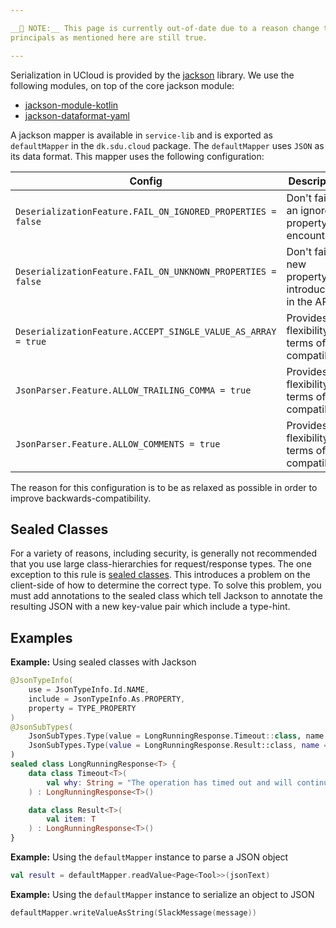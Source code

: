 ```yaml
---

__📝 NOTE:__ This page is currently out-of-date due to a reason change to the `kotlinx.serialization` library. The same
principals as mentioned here are still true.

---
```


Serialization in UCloud is provided by the [jackson](https://github.com/FasterXML/jackson) library. We use the
following modules, on top of the core jackson module:

- [jackson-module-kotlin](https://github.com/FasterXML/jackson-module-kotlin)
- [jackson-dataformat-yaml](https://github.com/FasterXML/jackson-dataformats-text)
 
A jackson mapper is available in `service-lib` and is exported as `defaultMapper` in the `dk.sdu.cloud` package.
The `defaultMapper` uses `JSON` as its data format. This mapper uses the following configuration:

| Config | Description |
|--------|-------------|
| `DeserializationFeature.FAIL_ON_IGNORED_PROPERTIES = false` | Don't fail if an ignored property is encountered  |
| `DeserializationFeature.FAIL_ON_UNKNOWN_PROPERTIES = false` | Don't fail if a new property is introduced in the API |
| `DeserializationFeature.ACCEPT_SINGLE_VALUE_AS_ARRAY = true` | Provides flexibility in terms of compatibility |
| `JsonParser.Feature.ALLOW_TRAILING_COMMA = true` | Provides flexibility in terms of compatibility |
| `JsonParser.Feature.ALLOW_COMMENTS = true` | Provides flexibility in terms of compatibility |

The reason for this configuration is to be as relaxed as possible in order to improve backwards-compatibility.

## Sealed Classes

For a variety of reasons, including security, is generally not recommended that you use large class-hierarchies for
request/response types. The one exception to this rule is
[sealed classes](https://kotlinlang.org/docs/reference/sealed-classes.html). This introduces a problem on the
client-side of how to determine the correct type. To solve this problem, you must add annotations to the sealed class
which tell Jackson to annotate the resulting JSON with a new key-value pair which include a type-hint.

## Examples

__Example:__ Using sealed classes with Jackson

```kotlin
@JsonTypeInfo(
    use = JsonTypeInfo.Id.NAME,
    include = JsonTypeInfo.As.PROPERTY,
    property = TYPE_PROPERTY
)
@JsonSubTypes(
    JsonSubTypes.Type(value = LongRunningResponse.Timeout::class, name = "timeout"),
    JsonSubTypes.Type(value = LongRunningResponse.Result::class, name = "result")
)
sealed class LongRunningResponse<T> {
    data class Timeout<T>(
        val why: String = "The operation has timed out and will continue in the background"
    ) : LongRunningResponse<T>()

    data class Result<T>(
        val item: T
    ) : LongRunningResponse<T>()
}
```

__Example:__ Using the `defaultMapper` instance to parse a JSON object

```kotlin
val result = defaultMapper.readValue<Page<Tool>>(jsonText)
```

__Example:__ Using the `defaultMapper` instance to serialize an object to JSON

```kotlin
defaultMapper.writeValueAsString(SlackMessage(message))
```
